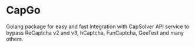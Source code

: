 # CapGo
Golang package for easy and fast integration with CapSolver API service to bypass ReCaptcha v2 and v3, hCaptcha, FunCaptcha, GeeTest and many others.

